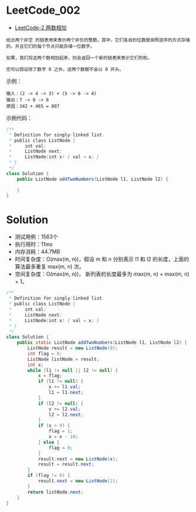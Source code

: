 # LeetCode_002

- [LeetCode-2.两数相加](https://leetcode-cn.com/problems/add-two-numbers/)

```
给出两个非空 的链表用来表示两个非负的整数。其中，它们各自的位数是按照逆序的方式存储的，并且它们的每个节点只能存储一位数字。

如果，我们将这两个数相加起来，则会返回一个新的链表来表示它们的和。

您可以假设除了数字 0 之外，这两个数都不会以 0 开头。
```

示例：

```
输入：(2 -> 4 -> 3) + (5 -> 6 -> 4)
输出：7 -> 0 -> 8
原因：342 + 465 = 807
```

示例代码：

```java
/**
 * Definition for singly-linked list.
 * public class ListNode {
 *     int val;
 *     ListNode next;
 *     ListNode(int x) { val = x; }
 * }
 */
class Solution {
    public ListNode addTwoNumbers(ListNode l1, ListNode l2) {
        
    }
}
```

# Solution

- 测试用例：1563个
- 执行用时：11ms
- 内存消耗：44.7MB
- 时间复杂度：O(max(m, n))，假设 m 和 n 分别表示 l1 和 l2 的长度，上面的算法最多重复  max(m, n) 次。
- 空间复杂度：O(max(m, n))， 新列表的长度最多为  max(m, n) + max(m, n) + 1。

```java
/**
 * Definition for singly-linked list.
 * public class ListNode {
 *     int val;
 *     ListNode next;
 *     ListNode(int x) { val = x; }
 * }
 */
class Solution {
    public static ListNode addTwoNumbers(ListNode l1, ListNode l2) {
		ListNode result = new ListNode(0);
		int flag = 0;
		ListNode listNode = result;
		int x;
		while (l1 != null || l2 != null) {
			x = flag;
			if (l1 != null) {
				x += l1.val;
				l1 = l1.next;
			}
			if (l2 != null) {
				x += l2.val;
				l2 = l2.next;
			}
			if (x > 9) {
				flag = 1;
				x = x - 10;
			} else {
				flag = 0;
			}
			result.next = new ListNode(x);
			result = result.next;
		}
		if (flag != 0) {
			result.next = new ListNode(1);
		}
		return listNode.next;
	}
}
```

